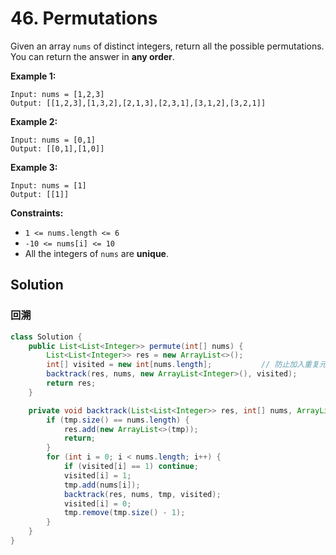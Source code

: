 # 46. Permutations

Given an array `nums` of distinct integers, return all the possible permutations. You can return the answer in **any order**.

**Example 1:**
```text
Input: nums = [1,2,3]
Output: [[1,2,3],[1,3,2],[2,1,3],[2,3,1],[3,1,2],[3,2,1]]
```
**Example 2:**
```text
Input: nums = [0,1]
Output: [[0,1],[1,0]]
```
**Example 3:**

```text
Input: nums = [1]
Output: [[1]]
```


**Constraints:**

* `1 <= nums.length <= 6`
* `-10 <= nums[i] <= 10`
* All the integers of `nums` are **unique**.

## Solution

### 回溯

```java
class Solution {
    public List<List<Integer>> permute(int[] nums) {
        List<List<Integer>> res = new ArrayList<>();
        int[] visited = new int[nums.length];			// 防止加入重复元素
        backtrack(res, nums, new ArrayList<Integer>(), visited);
        return res;
    }

    private void backtrack(List<List<Integer>> res, int[] nums, ArrayList<Integer> tmp, int[] visited) {
        if (tmp.size() == nums.length) {
            res.add(new ArrayList<>(tmp));
            return;
        }
        for (int i = 0; i < nums.length; i++) {
            if (visited[i] == 1) continue;
            visited[i] = 1;
            tmp.add(nums[i]);
            backtrack(res, nums, tmp, visited);
            visited[i] = 0;
            tmp.remove(tmp.size() - 1);
        }
    }
}
```

